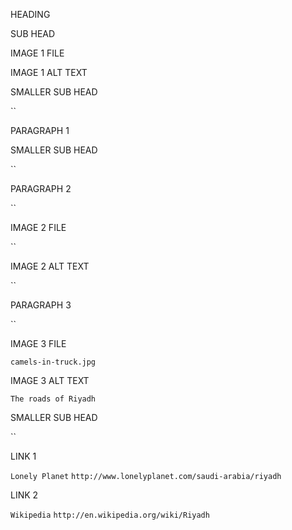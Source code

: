 HEADING



SUB HEAD



IMAGE 1 FILE



IMAGE 1 ALT TEXT



SMALLER SUB HEAD

``

PARAGRAPH 1


SMALLER SUB HEAD

``

PARAGRAPH 2

``

IMAGE 2 FILE

``

IMAGE 2 ALT TEXT

``

PARAGRAPH 3

``

IMAGE 3 FILE

`camels-in-truck.jpg`

IMAGE 3 ALT TEXT

`The roads of Riyadh`

SMALLER SUB HEAD

``

LINK 1

`Lonely Planet`
`http://www.lonelyplanet.com/saudi-arabia/riyadh`

LINK 2

`Wikipedia`
`http://en.wikipedia.org/wiki/Riyadh`
